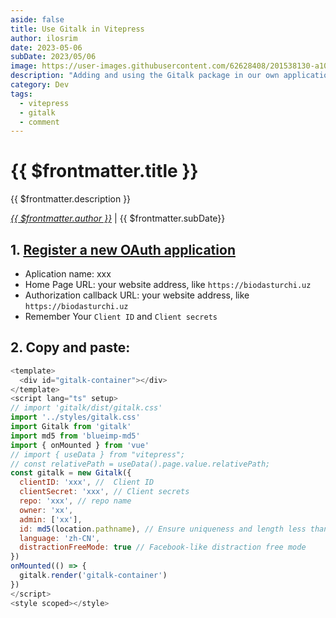 ```yaml
---
aside: false
title: Use Gitalk in Vitepress
author: ilosrim
date: 2023-05-06
subDate: 2023/05/06
image: https://user-images.githubusercontent.com/62628408/201538130-a1008969-06ae-4aad-9ea0-b77384d6bac1.png
description: "Adding and using the Gitalk package in our own application"
category: Dev
tags:
  - vitepress
  - gitalk
  - comment
---
```


# {{ $frontmatter.title }}

{{ $frontmatter.description }}

_[{{ $frontmatter.author }}](mailto:ilosrim@outlook.com)_ | {{ $frontmatter.subDate}}

## 1. [Register a new OAuth application](https://github.com/settings/applications/new)

- Aplication name: xxx
- Home Page URL: your website address, like `https://biodasturchi.uz`
- Authorization callback URL: your website address, like `https://biodasturchi.uz`
- Remember Your `Client ID` and `Client secrets`

## 2. Copy and paste:

```javascript
<template>
  <div id="gitalk-container"></div>
</template>
<script lang="ts" setup>
// import 'gitalk/dist/gitalk.css'
import '../styles/gitalk.css'
import Gitalk from 'gitalk'
import md5 from 'blueimp-md5'
import { onMounted } from 'vue'
// import { useData } from "vitepress";
// const relativePath = useData().page.value.relativePath;
const gitalk = new Gitalk({
  clientID: 'xxx', //  Client ID
  clientSecret: 'xxx', // Client secrets
  repo: 'xxx', // repo name
  owner: 'xx',
  admin: ['xx'],
  id: md5(location.pathname), // Ensure uniqueness and length less than 50
  language: 'zh-CN',
  distractionFreeMode: true // Facebook-like distraction free mode
})
onMounted(() => {
  gitalk.render('gitalk-container')
})
</script>
<style scoped></style>
```
